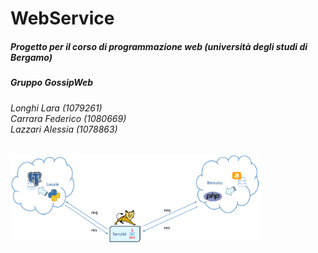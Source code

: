 <h1>WebService </h1>
<h5>Progetto per il corso di programmazione web (università degli studi di Bergamo)</h5>
<h5><b>Gruppo GossipWeb</b></h5>
<h6>Longhi Lara (1079261)</br>
Carrara Federico (1080669)</br>
Lazzari Alessia (1078863)</h6>
<img src="schema.png"  style="width:80%;max-width:400px;">

